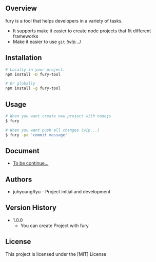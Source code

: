 ## Overview

fury is a tool that helps developers in a variety of tasks.

- It supports make it easier to create node projects that fit different frameworks
- Make it easier to use `git` _(wip...)_

## Installation

```bash
# Locally in your project.
npm install -D fury-tool

# Or globally
npm install -g fury-tool
```

## Usage

```bash
# When you want create new project with nodejs
$ fury

# When you want push all changes (wip...)
$ fury -pa 'commit message'
```

## Document

- [To be continue...](https://github.com/juhyoungRyu/queryMaker)

## Authors

- juhyoungRyu - Project initial and development

## Version History

- 1.0.0
  - You can create Project with fury

## License

This project is licensed under the [MIT] License
